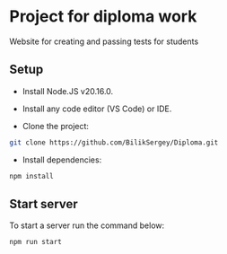# Project for diploma work

Website for creating and passing tests for students

## Setup

- Install Node.JS v20.16.0.

- Install any code editor (VS Code) or IDE.

- Clone the project:

```bash
git clone https://github.com/BilikSergey/Diploma.git
```

- Install dependencies:

```bash
npm install
```

## Start server

To start a server run the command below:

```bash
npm run start
```
